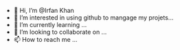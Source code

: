 - 👋 Hi, I’m @Irfan Khan
- 👀 I’m interested in using github to mangage my projets...
- 🌱 I’m currently learning ...
- 💞️ I’m looking to collaborate on ...
- 📫 How to reach me ...

<!---
Irfan-Khan093/Irfan-Khan093 is a ✨ special ✨ repository because its `README.md` (this file) appears on your GitHub profile.
You can click the Preview link to take a look at your changes.
--->
